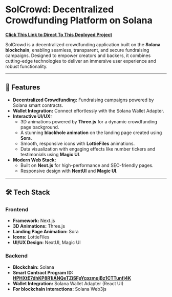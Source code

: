 # **SolCrowd: Decentralized Crowdfunding Platform on Solana**

[**Click This Link to Direct To This Deployed Project**](https://frontend-three-kappa-72.vercel.app/)

SolCrowd is a decentralized crowdfunding application built on the **Solana blockchain**, enabling seamless, transparent, and secure fundraising campaigns. Designed to empower creators and backers, it combines cutting-edge technologies to deliver an immersive user experience and robust functionality.

---

## 🚀 **Features**

- **Decentralized Crowdfunding:** Fundraising campaigns powered by Solana smart contracts.  
- **Wallet Integration:** Connect effortlessly with the Solana Wallet Adapter.  
- **Interactive UI/UX:**  
  - 3D animations powered by **Three.js** for a dynamic crowdfunding page background.  
  - A stunning **blackhole animation** on the landing page created using **Sora**.  
  - Smooth, responsive icons with **LottieFiles** animations.  
  - Data visualization with engaging effects like number tickers and testimonials using **Magic UI**.  
- **Modern Web Stack:**  
  - Built on **Next.js** for high-performance and SEO-friendly pages.  
  - Responsive design with **NextUI** and **Magic UI**.  

---

## 🛠️ **Tech Stack**

### **Frontend**
- **Framework:** Next.js  
- **3D Animations:** Three.js  
- **Landing Page Animation:** Sora  
- **Icons:** LottieFiles  
- **UI/UX Design:** NextUI, Magic UI  

### **Backend**
- **Blockchain:** Solana  
- **Smart Contract Program ID:** [**HPHXtE7dhKP8R1iANQeTZiSFpYcpzmqjBz1CTTunfj4K**](https://explorer.solana.com/address/HPHXtE7dhKP8R1iANQeTZiSFpYcpzmqjBz1CTTunfj4K?cluster=devnet)
- **Wallet Integration:** Solana Wallet Adapter (React UI)  
- **For blockchain interactions:** Solana Web3js
